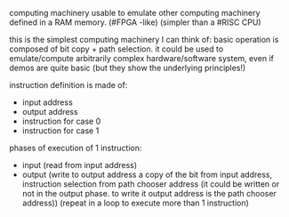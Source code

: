 computing machinery usable to emulate other computing machinery defined in a RAM memory. (#FPGA -like) (simpler than a #RISC CPU)

this is the simplest computing machinery I can think of: basic operation is composed of bit copy + path selection. it could be used to emulate/compute arbitrarily complex hardware/software system, even if demos are quite basic (but they show the underlying principles!)

instruction definition is made of:
- input address
- output address
- instruction for case 0
- instruction for case 1

phases of execution of 1 instruction:
 - input (read from input address)
 - output (write to output address a copy of the bit from input address, instruction selection from path chooser address (it could be written or not in the output phase. to write it output address is the path chooser address))
 (repeat in a loop to execute more than 1 instruction)
